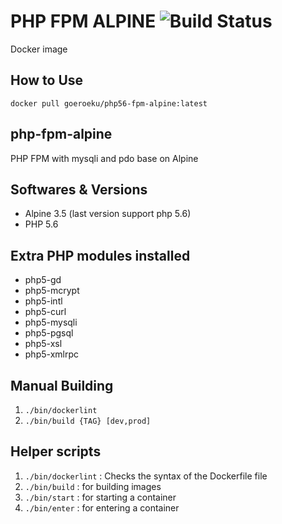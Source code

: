 # PHP FPM ALPINE ![Build Status](https://travis-ci.org/goeroeku/php56-fpm-alpine.svg?branch=master)

Docker image 

## How to Use

```text
docker pull goeroeku/php56-fpm-alpine:latest
```

## php-fpm-alpine

PHP FPM with mysqli and pdo base on Alpine

## Softwares & Versions

- Alpine 3.5 (last version support php 5.6)
- PHP 5.6

## Extra PHP modules installed

- php5-gd
- php5-mcrypt
- php5-intl
- php5-curl
- php5-mysqli
- php5-pgsql
- php5-xsl
- php5-xmlrpc

## Manual Building

1. `./bin/dockerlint`
2. `./bin/build {TAG} [dev,prod]`

## Helper scripts

1. `./bin/dockerlint` : Checks the syntax of the Dockerfile file
2. `./bin/build` : for building images
3. `./bin/start` : for starting a container
4. `./bin/enter` : for entering a container
